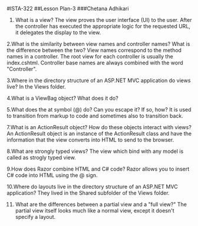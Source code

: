 #ISTA-322
##Lesson Plan-3
###Chetana Adhikari

1. What is a view?
The view proves the user interface (UI) to the user. After the controller has executed the appropriate logic for the requested URL, it delegates the display to the view. 

2.What is the similarity between view names and controller names? What is the difference between the two?
View names correspond to the method names in a controller. The root view for each controller is usually the index.cshtml. Controller base names are always 
combined with the word "Controller". 

3.Where in the directory structure of an ASP.NET MVC application do views live?
In the Views folder. 

4.What is a ViewBag object? What does it do?

5.What does the at symbol (@) do? Can you escape it? If so, how?
It is used to transition from markup to code and sometimes also to transition back. 
 
7.What is an ActionResult object? How do these objects interact with views?
An ActionResult object is an instance of the ActionResult class and have the information that the view converts into HTML to send to the browser.

8.What are strongly typed views?
The view which bind with any model is called as strogly typed view.

9.How does Razor combine HTML and C# code?
Razor allows you to insert C# code into HTML using the @ sign. 

10.Where do layouts live in the directory structure of an ASP.NET MVC application?
They lived in the Shared subfolder of the Views folder.

11. What are the differences between a partial view and a "full view?"
The partial view itself looks much like a normal view, except it doesn't specify a layout.